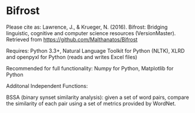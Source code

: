 # Bifrost

Please cite as:
Lawrence, J., & Krueger, N. (2016). Bifrost: Bridging linguistic, cognitive and computer science resources (VersionMaster). Retrieved from https://github.com/Malthanatos/Bifrost

Requires:
Python 3.3+, Natural Language Toolkit for Python (NLTK), XLRD and openpyxl for Python (reads and writes Excel files)

Recommended for full functionality: Numpy for Python, Matplotlib for Python

Additonal Independent Functions:

BSSA (binary synset similarity analysis): given a set of word pairs, compare the similarity of each pair using a set of metrics provided by WordNet.
